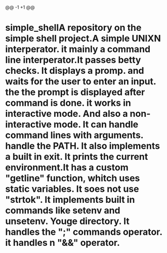 @@ -1 +1 @@
# simple_shellA repository on the simple shell project.A simple UNIXN  interperator. it mainly a command line interperator.It passes betty checks. It displays a promp. and waits for the user to enter an input. the the prompt is displayed after command is done. it works in interactive mode. And also a non-interactive mode. It can handle command lines with arguments. handle the PATH. It also implements a built in exit. It prints the current environment.It has a custom "getline" function, whitch uses static variables. It soes not use "strtok". It implements built in commands like setenv and unsetenv. Youge directory. It handles the ";" commands operator. it handles n "&&" operator.

